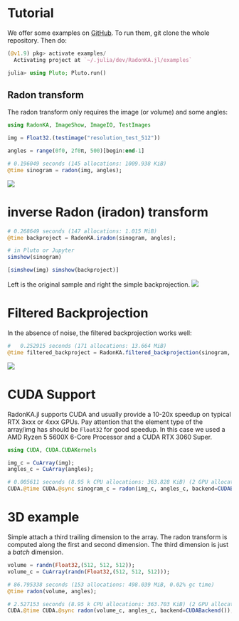 # Tutorial

We offer some examples on [GitHub](https://github.com/roflmaostc/RadonKA.jl/tree/main/examples). 
To run them, git clone the whole repository.
Then do:
```julia
(@v1.9) pkg> activate examples/
  Activating project at `~/.julia/dev/RadonKA.jl/examples`

julia> using Pluto; Pluto.run()
```

## Radon transform
The radon transform only requires the image (or volume) and some angles:
```julia
using RadonKA, ImageShow, ImageIO, TestImages

img = Float32.(testimage("resolution_test_512"))

angles = range(0f0, 2f0π, 500)[begin:end-1]

# 0.196049 seconds (145 allocations: 1009.938 KiB)
@time sinogram = radon(img, angles);
```
![](../assets/sinogram.png)

# inverse Radon (iradon) transform
```julia
# 0.268649 seconds (147 allocations: 1.015 MiB)
@time backproject = RadonKA.iradon(sinogram, angles);

# in Pluto or Jupyter
simshow(sinogram)

[simshow(img) simshow(backproject)]
```
Left is the original sample and right the simple backprojection.
![](../assets/sample_iradon.png)


# Filtered Backprojection
In the absence of noise, the filtered backprojection works well:
```julia
#   0.252915 seconds (171 allocations: 13.664 MiB)
@time filtered_backproject = RadonKA.filtered_backprojection(sinogram, angles);
```
![](../assets/filtered.png)


# CUDA Support
RadonKA.jl supports CUDA and usually provide a 10-20x speedup on typical RTX 3xxx or 4xxx GPUs.
Pay attention that the element type of the array/img has should be `Float32` for good speedup.
In this case we used a AMD Ryzen 5 5600X 6-Core Processor and a CUDA RTX 3060 Super.
```julia
using CUDA, CUDA.CUDAKernels

img_c = CuArray(img);
angles_c = CuArray(angles);

# 0.005611 seconds (8.95 k CPU allocations: 363.828 KiB) (2 GPU allocations: 998.047 KiB, 0.26% memmgmt time)
CUDA.@time CUDA.@sync sinogram_c = radon(img_c, angles_c, backend=CUDABackend());
```


# 3D example
Simple attach a third trailing dimension to the array. The radon transform is computed along the first and second dimension.
The third dimension is just a *batch* dimension.
```julia
volume = randn(Float32,(512, 512, 512));
volume_c = CuArray(randn(Float32,(512, 512, 512)));

# 86.795338 seconds (153 allocations: 498.039 MiB, 0.02% gc time)
@time radon(volume, angles);

# 2.527153 seconds (8.95 k CPU allocations: 363.703 KiB) (2 GPU allocations: 498.027 MiB, 0.06% memmgmt time)
CUDA.@time CUDA.@sync radon(volume_c, angles_c, backend=CUDABackend());
```
